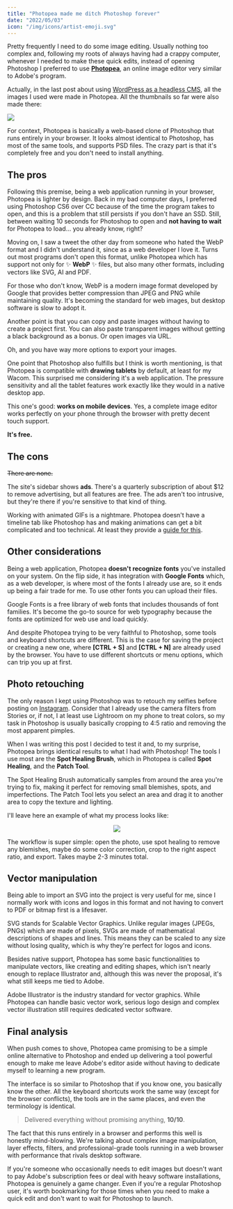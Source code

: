 ```yaml
---
title: "Photopea made me ditch Photoshop forever"
date: "2022/05/03"
icon: "/img/icons/artist-emoji.svg"
---
```


Pretty frequently I need to do some image editing. Usually nothing too complex and, following my roots of always having had a crappy computer, whenever I needed to make these quick edits, instead of opening Photoshop I preferred to use **[Photopea](https://photopea.com)**, an online image editor very similar to Adobe's program.

Actually, in the last post about using [WordPress as a headless CMS](/blog/wordpress-headless-cms), all the images I used were made in Photopea. All the thumbnails so far were also made there:

![](/img/blog/photopea-vs-photoshop/wordpress-headless-cms.webp)

For context, Photopea is basically a web-based clone of Photoshop that runs entirely in your browser. It looks almost identical to Photoshop, has most of the same tools, and supports PSD files. The crazy part is that it's completely free and you don't need to install anything.

## The pros

Following this premise, being a web application running in your browser, Photopea is lighter by design. Back in my bad computer days, I preferred using Photoshop CS6 over CC because of the time the program takes to open, and this is a problem that still persists if you don't have an SSD. Still, between waiting 10 seconds for Photoshop to open and **not having to wait** for Photopea to load... you already know, right?

Moving on, I saw a tweet the other day from someone who hated the WebP format and I didn't understand it, since as a web developer I love it. Turns out most programs don't open this format, unlike Photopea which has support not only for ✨ **WebP** ✨ files, but also many other formats, including vectors like SVG, AI and PDF.

For those who don't know, WebP is a modern image format developed by Google that provides better compression than JPEG and PNG while maintaining quality. It's becoming the standard for web images, but desktop software is slow to adopt it.

Another point is that you can copy and paste images without having to create a project first. You can also paste transparent images without getting a black background as a bonus. Or open images via URL.

Oh, and you have way more options to export your images.

One point that Photoshop also fulfills but I think is worth mentioning, is that Photopea is compatible with **drawing tablets** by default, at least for my Wacom. This surprised me considering it's a web application. The pressure sensitivity and all the tablet features work exactly like they would in a native desktop app.

This one's good: **works on mobile devices**. Yes, a complete image editor works perfectly on your phone through the browser with pretty decent touch support.

**It's free.**

## The cons

~~There are none.~~

The site's sidebar shows **ads**. There's a quarterly subscription of about $12 to remove advertising, but all features are free. The ads aren't too intrusive, but they're there if you're sensitive to that kind of thing.

Working with animated GIFs is a nightmare. Photopea doesn't have a timeline tab like Photoshop has and making animations can get a bit complicated and too technical. At least they provide a [guide for this](https://photopea.com/learn/animations).

## Other considerations

Being a web application, Photopea **doesn't recognize fonts** you've installed on your system. On the flip side, it has integration with **Google Fonts** which, as a web developer, is where most of the fonts I already use are, so it ends up being a fair trade for me. To use other fonts you can upload their files.

Google Fonts is a free library of web fonts that includes thousands of font families. It's become the go-to source for web typography because the fonts are optimized for web use and load quickly.

And despite Photopea trying to be very faithful to Photoshop, some tools and keyboard shortcuts are different. This is the case for saving the project or creating a new one, where **[CTRL + S]** and **[CTRL + N]** are already used by the browser. You have to use different shortcuts or menu options, which can trip you up at first.

## Photo retouching

The only reason I kept using Photoshop was to retouch my selfies before posting on [Instagram](https://instagram.com/doceazedo911). Consider that I already use the camera filters from Stories or, if not, I at least use Lightroom on my phone to treat colors, so my task in Photoshop is usually basically cropping to 4:5 ratio and removing the most apparent pimples.

When I was writing this post I decided to test it and, to my surprise, Photopea brings identical results to what I had with Photoshop! The tools I use most are the **Spot Healing Brush**, which in Photopea is called **Spot Healing**, and the **Patch Tool**.

The Spot Healing Brush automatically samples from around the area you're trying to fix, making it perfect for removing small blemishes, spots, and imperfections. The Patch Tool lets you select an area and drag it to another area to copy the texture and lighting.

I'll leave here an example of what my process looks like:

<p align="center">
  <img src="/img/photopea-vs-photoshop/photopea-workflow.gif">
</p>

The workflow is super simple: open the photo, use spot healing to remove any blemishes, maybe do some color correction, crop to the right aspect ratio, and export. Takes maybe 2-3 minutes total.

## Vector manipulation

Being able to import an SVG into the project is very useful for me, since I normally work with icons and logos in this format and not having to convert to PDF or bitmap first is a lifesaver.

SVG stands for Scalable Vector Graphics. Unlike regular images (JPEGs, PNGs) which are made of pixels, SVGs are made of mathematical descriptions of shapes and lines. This means they can be scaled to any size without losing quality, which is why they're perfect for logos and icons.

Besides native support, Photopea has some basic functionalities to manipulate vectors, like creating and editing shapes, which isn't nearly enough to replace Illustrator and, although this was never the proposal, it's what still keeps me tied to Adobe.

Adobe Illustrator is the industry standard for vector graphics. While Photopea can handle basic vector work, serious logo design and complex vector illustration still requires dedicated vector software.

## Final analysis

When push comes to shove, Photopea came promising to be a simple online alternative to Photoshop and ended up delivering a tool powerful enough to make me leave Adobe's editor aside without having to dedicate myself to learning a new program.

The interface is so similar to Photoshop that if you know one, you basically know the other. All the keyboard shortcuts work the same way (except for the browser conflicts), the tools are in the same places, and even the terminology is identical.

> Delivered everything without promising anything, **10/10**.

The fact that this runs entirely in a browser and performs this well is honestly mind-blowing. We're talking about complex image manipulation, layer effects, filters, and professional-grade tools running in a web browser with performance that rivals desktop software.

If you're someone who occasionally needs to edit images but doesn't want to pay Adobe's subscription fees or deal with heavy software installations, Photopea is genuinely a game changer. Even if you're a regular Photoshop user, it's worth bookmarking for those times when you need to make a quick edit and don't want to wait for Photoshop to launch.
